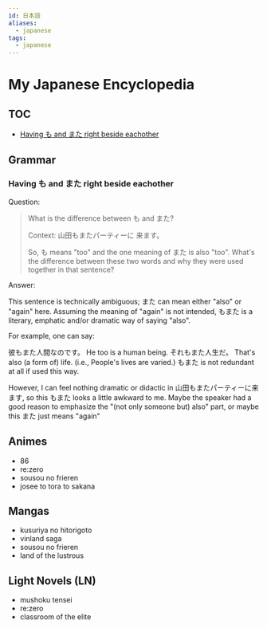 ```yaml
---
id: 日本語
aliases:
  - japanese
tags:
  - japanese
---
```


# My Japanese Encyclopedia

## TOC

- [Having も and また right beside eachother](#having--and--right-beside-eachother)

## Grammar

### Having も and また right beside eachother

Question:

>What is the difference between も and また?
>
>Context: 山田もまたパーティーに 来ます。
>
>So, も means "too" and the one meaning of また is also "too". What's the difference between these two words and why they were used together in that sentence?

Answer:

This sentence is technically ambiguous; また can mean either "also" or "again" here. Assuming the meaning of "again" is not intended, もまた is a literary, emphatic and/or dramatic way of saying "also".

For example, one can say:

彼もまた人間なのです。
He too is a human being.
それもまた人生だ。
That's also (a form of) life.
(i.e., People's lives are varied.)
もまた is not redundant at all if used this way.

However, I can feel nothing dramatic or didactic in 山田もまたパーティーに来ます, so this もまた looks a little awkward to me. Maybe the speaker had a good reason to 
emphasize the "(not only someone but) also" part, or maybe this また just means "again"

## Animes

- 86
- re:zero
- sousou no frieren
- josee to tora to sakana

## Mangas

- kusuriya no hitorigoto
- vinland saga
- sousou no frieren
- land of the lustrous

## Light Novels (LN)

- mushoku tensei
- re:zero
- classroom of the elite
